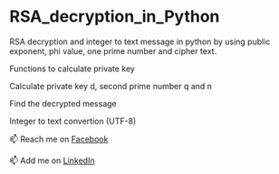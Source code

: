 # RSA_decryption_in_Python
RSA decryption and integer to text message in python by using public exponent, phi value, one prime number and cipher text.
<p>Functions to calculate private key</p>
<p>Calculate private key d, second prime number q and n</p>
<p>Find the decrypted message</p>
<p>Integer to text convertion (UTF-8)</p>
<p>📫 Reach me on <a href="https://www.facebook.com/profile.php?id=100021414514349">Facebook</a></p>
<p>📫 Add me on <a href="https://www.linkedin.com/in/md-saidul-islam-96909b282/">LinkedIn</a></p>
